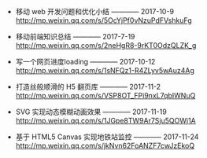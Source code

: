 
- 移动 web 开发问题和优化小结 ———— 2017-10-9  
http://mp.weixin.qq.com/s/5OcYjPf0vNzuPdFVshkuFg

- 移动前端知识总结   ———— 2017-7-19  
http://mp.weixin.qq.com/s/2neHgR8-9rKT0OdzQLZK_g

- 写一个网页进度loading  ———— 2017-10-12  
 http://mp.weixin.qq.com/s/1sNFQz1-R4ZLyv5wAuz4Ag

- 打造丝般顺滑的 H5 翻页库  ———— 2017-11-2  
http://mp.weixin.qq.com/s/VSP8OT_FPi9nxL7qbIWNuQ

- SVG 实现动态模糊动画效果  ———— 2017-11-19  
http://mp.weixin.qq.com/s/1JGpe8TW9Ar7Sju5QOWj1A

- 基于 HTML5 Canvas 实现地铁站监控  ———— 2017-11-24  
http://mp.weixin.qq.com/s/jkNvn62FoANZF7cwJzEkoQ